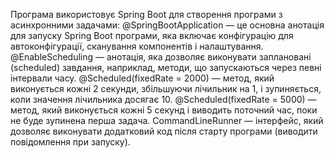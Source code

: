 Програма використовує Spring Boot для створення програми з асинхронними задачами:
@SpringBootApplication — це основна анотація для запуску Spring Boot програми, яка включає конфігурацію для автоконфігурації, сканування компонентів і налаштування.
@EnableScheduling — анотація, яка дозволяє виконувати заплановані (scheduled) завдання, наприклад, методи, що запускаються через певні інтервали часу.
@Scheduled(fixedRate = 2000) — метод, який виконується кожні 2 секунди, збільшуючи лічильник на 1, і зупиняється, коли значення лічильника досягає 10.
@Scheduled(fixedRate = 5000) — метод, який виконується кожні 5 секунд і виводить поточний час, поки не буде зупинена перша задача.
CommandLineRunner — інтерфейс, який дозволяє виконувати додатковий код після старту програми (виводити повідомлення при запуску).
